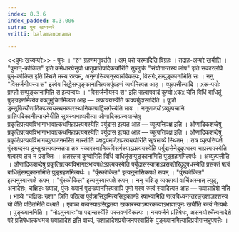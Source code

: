 ```yaml
---
index: 8.3.6
index_padded: 8.3.006
sutra: पुमः खय्यम्परे
vritti: balamanorama

---
```

<<पुमः खय्यम्परे>> - पुमः । "रु" ग्रहणमनुवर्तते । अम् परो यस्मादिति विग्रहः । तदाह-अम्परे खयीति । "पुमान्-कोकिल" इति कर्मधारयेसुपो धातुप्रातिपदिकयो॑रिति सुब्लुकि "संयोगान्तस्य लोप" इति सकारलोपे पुम्-कोकिल इति स्थिते मस्य रुत्वम्, अनुनासिकानुस्वारविकल्पः, विसर्गः,सम्पुङ्काना॑मिति सः । ननु "विसर्जनीयस्य स" इत्येव सिद्धेसम्पुङ्काना॑मित्यत्रपु॑ग्रहणं व्यर्थमित्यत आह । व्युत्पत्तीत्यादि । ᳵकᳶपयोः प्राप्तौ सम्पुङ्कानामिति स इत्यन्वयः । "विसर्जनीयस्य स" इति सत्वापवादं कुप्वो ᳵकᳵ चेति विधिं बाधितुं पुङ्ग्रहणमित्येव वक्तुमुचितमित्यत आह — अप्रत्ययस्येति षत्वपर्युदासादिति । पूञो डुम्सुन्नित्यौणादिकप्रत्ययस्थमकारस्थानिकत्वाद्विसर्गस्येति भावः । ननूणादयोऽव्युत्पन्नानि प्रातिपदिकानीत्यायनेयीति सूत्रस्थभाष्यरीत्या औणादिकप्रत्ययान्तेषु प्रकृतिप्रत्ययविभागाभावात्कथमिहाप्रत्ययस्येति पर्युदास इत्यत आह — व्युत्पत्तिपक्ष इति । औणादिकशब्देषु प्रकृतिप्रत्ययविभागाभावात्कथमिहाप्रत्ययस्येति पर्युदास इत्यत आह — व्युत्पत्तिपक्ष इति । औणादिकशब्देषु प्रकृतिप्रत्ययविभागव्युत्पादनमस्ति नास्तीति पक्षद्वयमादेशप्रत्यययोरिति सूत्रभाष्ये स्थितम् । तत्र व्युत्पत्तिपक्षे पुंस्शब्दस्य डुम्सुन्प्रत्ययान्ततया तत्र मकारस्थानिकविसर्गस्याऽप्रत्ययस्येति पर्युदासेनेदुदुपधस्य चाप्रत्ययस्येति षत्वस्य तत्र न प्रसक्तिः । अतस्तत्र कुप्वोरिति विधिं बाधितुंसम्पुङ्काना॑मिति पुङ्ग्रहणमित्यर्थः । अव्युत्पत्तीति । औणादिकशब्देषु प्रकृतिप्रत्ययविभागाऽभावपक्षेऽप्रत्ययस्येति पर्युदासस्यात्राऽप्रसक्तेरिदुदुपधस्येति प्रसक्तं षत्वं बाधितुंसम्पुकाना॑मिति पुङ्ग्रहणमित्यर्थः । "पुँस्कोकिल" इत्यनुनासिकपक्षे रूपम् । "पुंस्कोकिल" इत्यनुस्वारपक्षे रूपम् । "पुंस्कोकिल" इत्यनुस्वारपक्षे रूपम् । ननु चक्षिङ् व्यक्तायां वाचि॑अस्मात् ल्युट्, अनादेशः, चक्षिङः ख्याञ्, पुंसः ख्यानं पुङ्ख्यानमित्यत्रापि पुमो मस्य रुत्वं स्यादित्यत आह — ख्याञादेशे नेति । भाष्ये "चक्षिङः ख्शा" ञिति पठित्वा पूर्वत्रासिद्धमित्यसिद्धकाण्डे रषाभ्यामिति णत्वविध्यनन्तरङ्ख्शाञश्शस्य यो वे॑ति पठितमिति वक्ष्यते । एवञ्च यत्वस्याऽसिद्धतया खकारस्याऽम्परकत्वाऽभावात्पुनः खयी॑ति रुत्वं नेत्यर्थः । पुङ्ख्यानमिति । "मोऽनुस्वारः"वा पदान्तस्ये॑ति परसवर्णविकल्पः । नचवर्जने प्रतिषेधः, असनयोश्चे॑त्यनादेशे परे प्रतिषेधात्कथमत्र ख्याञादेश इति वाच्यं, ख्शाञादेशप्रयोजनपरवार्तिके पुङ्ख्यानमित्यादिप्रयोगात्तदुपपत्तेः । 